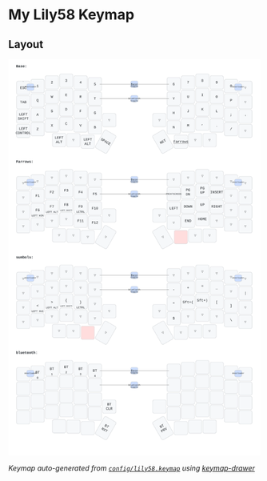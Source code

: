 # My Lily58 Keymap

## Layout

![Keymap](img/lily58.svg)

*Keymap auto-generated from [`config/lily58.keymap`](config/lily58.keymap) using [keymap-drawer](https://github.com/caksoylar/keymap-drawer)*
